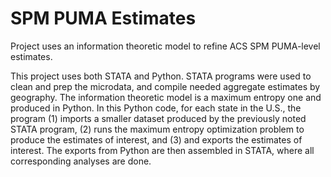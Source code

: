 # SPM PUMA Estimates
Project uses an information theoretic model to refine ACS SPM PUMA-level estimates. 

This project uses both STATA and Python. STATA programs were used to clean and prep the microdata, and compile needed aggregate estimates by geography. The information theoretic model is a maximum entropy one and produced in Python. In this Python code, for each state in the U.S., the program (1) imports a smaller dataset produced by the previously noted STATA program, (2) runs the maximum entropy optimization problem to produce the estimates of interest, and (3) and exports the estimates of interest. The exports from Python are then assembled in STATA, where all corresponding analyses are done.
